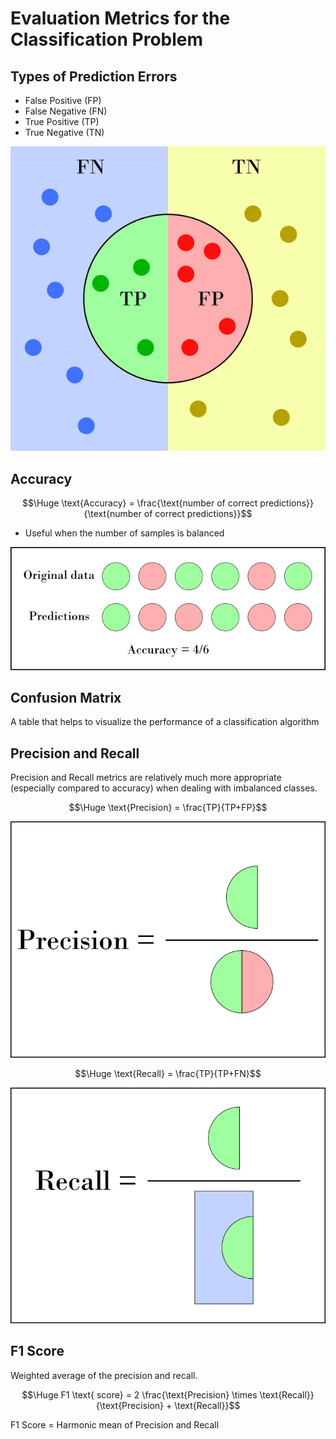 # Evaluation Metrics for the Classification Problem
## Types of Prediction Errors
- False Positive (FP)
- False Negative (FN)
- True Positive (TP)
- True Negative (TN)

![Imagen](Images/d1.png)

## Accuracy

$$\Huge \text{Accuracy} = \frac{\text{number of correct predictions}}{\text{number of correct predictions}}$$

- Useful when the number of samples is balanced

![Imagen](Images/d4.png)

## Confusion Matrix

A table that helps to visualize the performance of a classification algorithm

## Precision and Recall

Precision and Recall metrics are relatively much more appropriate (especially compared to accuracy) when dealing with imbalanced classes.

$$\Huge \text{Precision} = \frac{TP}{TP+FP}$$

![Imagen](Images/d2.png)

$$\Huge \text{Recall} = \frac{TP}{TP+FN}$$

![Imagen](Images/d3.png)

## F1 Score

Weighted average of the precision and recall.

$$\Huge F1 \text{ score} = 2 \frac{\text{Precision} \times \text{Recall}}{\text{Precision} + \text{Recall}}$$

F1 Score = Harmonic mean of Precision and Recall
